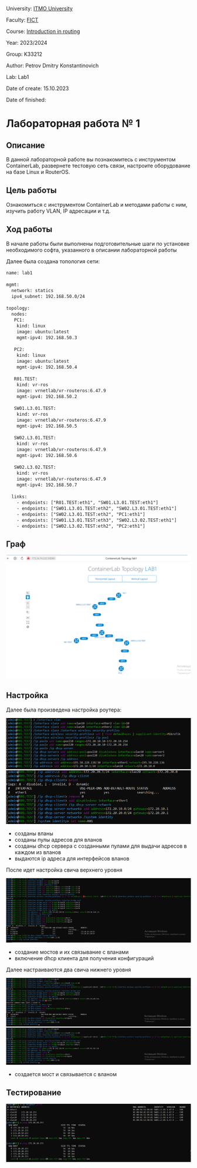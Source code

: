 University: [ITMO University](https://itmo.ru/ru/)

Faculty: [FICT](https://fict.itmo.ru)

Course: [Introduction in routing](https://github.com/itmo-ict-faculty/introduction-in-routing)

Year: 2023/2024

Group: K33212

Author: Petrov Dmitry Konstantinovich

Lab: Lab1

Date of create: 15.10.2023

Date of finished: 

# Лабораторная работа № 1

## Описание

В данной лабораторной работе вы познакомитесь с инструментом ContainerLab, развернете тестовую сеть связи, настроите оборудование на базе Linux и RouterOS.

## Цель работы

Ознакомиться с инструментом ContainerLab и методами работы с ним, изучить работу VLAN, IP адресации и т.д.

## Ход работы

В начале работы были выполнены подготовительные шаги по установке необходимого софта, указанного в описании лабораторной работы

Далее была создана топология сети:
```
name: lab1

mgmt:
  network: statics
  ipv4_subnet: 192.168.50.0/24

topology:
  nodes:
   PC1:
    kind: linux
    image: ubuntu:latest
    mgmt-ipv4: 192.168.50.3

   PC2:
    kind: linux
    image: ubuntu:latest
    mgmt-ipv4: 192.168.50.4
    
   R01.TEST:
    kind: vr-ros
    image: vrnetlab/vr-routeros:6.47.9
    mgmt-ipv4: 192.168.50.2

   SW01.L3.01.TEST:
    kind: vr-ros
    image: vrnetlab/vr-routeros:6.47.9
    mgmt-ipv4: 192.168.50.5

   SW02.L3.01.TEST:
    kind: vr-ros
    image: vrnetlab/vr-routeros:6.47.9
    mgmt-ipv4: 192.168.50.6

   SW02.L3.02.TEST:
    kind: vr-ros
    image: vrnetlab/vr-routeros:6.47.9
    mgmt-ipv4: 192.168.50.7

  links:
    - endpoints: ["R01.TEST:eth1", "SW01.L3.01.TEST:eth1"]
    - endpoints: ["SW01.L3.01.TEST:eth2", "SW02.L3.01.TEST:eth1"]
    - endpoints: ["SW02.L3.01.TEST:eth2", "PC1:eth1"]
    - endpoints: ["SW01.L3.01.TEST:eth3", "SW02.L3.02.TEST:eth1"]
    - endpoints: ["SW02.L3.02.TEST:eth2", "PC2:eth1"]
```

## Граф

![граф](./pngs/graph.png)

## Настройка

Далее была произведена настройка роутера:

![Роутер](./pngs/router1.png)
![Роутер2](./pngs/router2.png)

* созданы вланы
* созданы пулы адресов для вланов
* созданы dhcp сервера с созданными пулами для выдачи адресов в каждом из вланов
* выдаются ip адреса для интерфейсов вланов

После идет настройка свича верхнего уровня

![Свич1](./pngs/SWITCH1.png)

* создание мостов и их связывание с вланами
* включение dhcp клиента для получения конфигураций

Далее настраиваются два свича нижнего уровня

![Свич21](./pngs/SWITCH2_1.png)
![Свич22](./pngs/SWITCH3.png)

* создается мост и связывается с вланом

## Тестирование

![Тест](./pngs/test_rout.png)